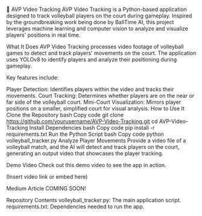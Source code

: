 🏐 AVP Video Tracking
AVP Video Tracking is a Python-based application designed to track volleyball players on the court during gameplay. Inspired by the groundbreaking work being done by BallTime AI, this project leverages machine learning and computer vision to analyze and visualize players' positions in real time.

What It Does
AVP Video Tracking processes video footage of volleyball games to detect and track players' movements on the court. The application uses YOLOv8 to identify players and analyze their positioning during gameplay.

Key features include:

Player Detection: Identifies players within the video and tracks their movements.
Court Tracking: Determines whether players are on the near or far side of the volleyball court.
Mini-Court Visualization: Mirrors player positions on a smaller, simplified court for visual analysis.
How to Use It
Clone the Repository
bash
Copy code
git clone https://github.com/yourusername/AVP-Video-Tracking.git
cd AVP-Video-Tracking
Install Dependencies
bash
Copy code
pip install -r requirements.txt
Run the Python Script
bash
Copy code
python volleyball_tracker.py
Analyze Player Movements
Provide a video file of a volleyball match, and the AI will detect and track players on the court, generating an output video that showcases the player tracking.

Demo Video
Check out this demo video to see the app in action.

(Insert video link or embed here)

Medium Article
COMING SOON!

Repository Contents
volleyball_tracker.py: The main application script.
requirements.txt: Dependencies needed to run the app.
